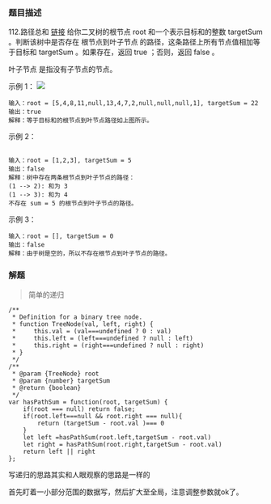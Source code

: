 ### 题目描述

112.路径总和
[链接](https://leetcode-cn.com/problems/path-sum/)
给你二叉树的根节点 root 和一个表示目标和的整数 targetSum 。判断该树中是否存在 根节点到叶子节点 的路径，这条路径上所有节点值相加等于目标和 targetSum 。如果存在，返回 true ；否则，返回 false 。

叶子节点 是指没有子节点的节点。

 

示例 1：
![](https://assets.leetcode.com/uploads/2021/01/18/pathsum1.jpg)
```
输入：root = [5,4,8,11,null,13,4,7,2,null,null,null,1], targetSum = 22
输出：true
解释：等于目标和的根节点到叶节点路径如上图所示。
```
示例 2：
```

输入：root = [1,2,3], targetSum = 5
输出：false
解释：树中存在两条根节点到叶子节点的路径：
(1 --> 2): 和为 3
(1 --> 3): 和为 4
不存在 sum = 5 的根节点到叶子节点的路径。
```
示例 3：
```
输入：root = [], targetSum = 0
输出：false
解释：由于树是空的，所以不存在根节点到叶子节点的路径。
```

### 解题
>简单的递归

```
/**
 * Definition for a binary tree node.
 * function TreeNode(val, left, right) {
 *     this.val = (val===undefined ? 0 : val)
 *     this.left = (left===undefined ? null : left)
 *     this.right = (right===undefined ? null : right)
 * }
 */
/**
 * @param {TreeNode} root
 * @param {number} targetSum
 * @return {boolean}
 */
var hasPathSum = function(root, targetSum) {
    if(root === null) return false;
    if(root.left===null && root.right === null){
        return (targetSum - root.val )=== 0
    }
    let left =hasPathSum(root.left,targetSum - root.val) 
    let right = hasPathSum(root.right,targetSum - root.val) 
    return left || right
};
```

写递归的思路其实和人眼观察的思路是一样的

首先盯着一小部分范围的数据写，然后扩大至全局，注意调整参数就ok了。